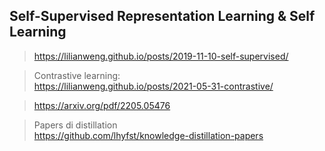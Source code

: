 ## Self-Supervised Representation Learning & Self Learning
> https://lilianweng.github.io/posts/2019-11-10-self-supervised/

> Contrastive learning: <br>
> https://lilianweng.github.io/posts/2021-05-31-contrastive/

> https://arxiv.org/pdf/2205.05476 
 
> Papers di distillation <br>
> https://github.com/lhyfst/knowledge-distillation-papers

